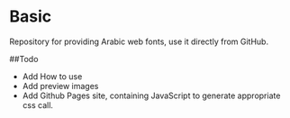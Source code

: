 Basic
=====

Repository for providing Arabic web fonts, use it directly from GitHub.

##Todo

- Add How to use
- Add preview images
- Add Github Pages site, containing JavaScript to generate appropriate css call.
